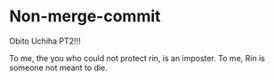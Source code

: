 # Non-merge-commit

Obito Uchiha PT2!!!

To me, the you who could not protect rin, is an imposter.
To me, Rin is someone not meant to die.

